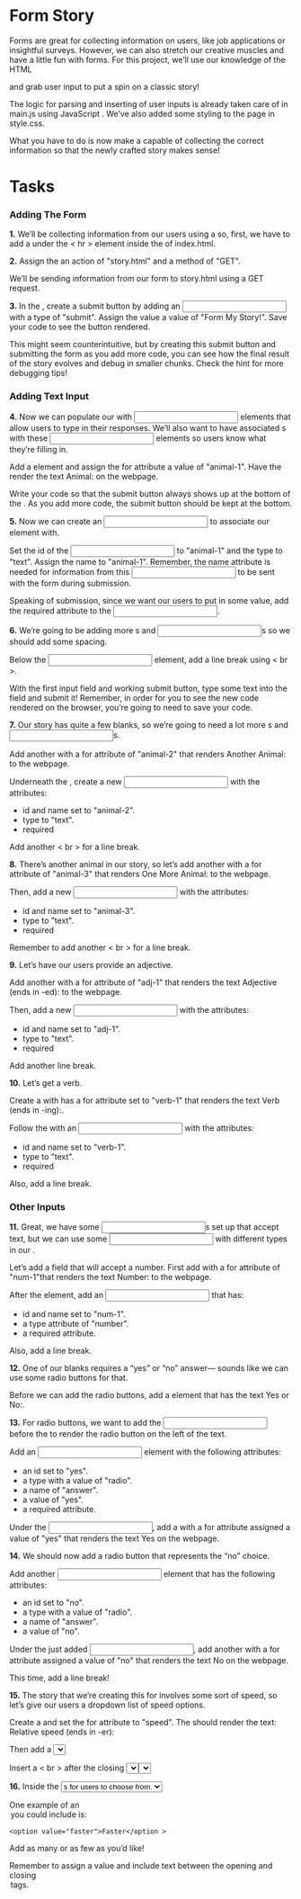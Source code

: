# Form Story

Forms are great for collecting information on users, like job applications or insightful surveys. However, we can also stretch our creative muscles and have a little fun with forms. For this project, we’ll use our knowledge of the HTML <form> and grab user input to put a spin on a classic story!

The logic for parsing and inserting of user inputs is already taken care of in main.js using JavaScript . We’ve also added some styling to the page in style.css. 

What you have to do is now make a <form> capable of collecting the correct information so that the newly crafted story makes sense!

# Tasks

### Adding The Form

**1.** We’ll be collecting information from our users using a <form> so, first, we have to add a <form> under the < hr > element inside the <body> of index.html.

**2.** Assign the <form> an action of "story.html" and a method of "GET".

We’ll be sending information from our form to story.html using a GET request.

**3.** In the <form>, create a submit button by adding an <input> with a type of "submit". Assign the value a value of "Form My Story!". Save your code to see the button rendered.

This might seem counterintuitive, but by creating this submit button and submitting the form as you add more code, you can see how the final result of the story evolves and debug in smaller chunks. Check the hint for more debugging tips!

### Adding Text Input

**4.** Now we can populate our <form> with <input> elements that allow users to type in their responses. We’ll also want to have associated <label>s with these <input> elements so users know what they’re filling in.

Add a <label> element and assign the for attribute a value of "animal-1". Have the <label> render the text Animal: on the webpage.

Write your code so that the submit button always shows up at the bottom of the <form>. As you add more code, the submit button should be kept at the bottom.


**5.** Now we can create an <input> to associate our <label> element with.

Set the id of the <input> to "animal-1" and the type to "text". Assign the name to "animal-1". Remember, the name attribute is needed for information from this <input> to be sent with the form during submission.

Speaking of submission, since we want our users to put in some value, add the required attribute to the <input>.

**6.** We’re going to be adding more <label>s and <input>s so we should add some spacing.

Below the <input> element, add a line break using < br >.

With the first input field and working submit button, type some text into the field and submit it! Remember, in order for you to see the new code rendered on the browser, you’re going to need to save your code.

**7.**
Our story has quite a few blanks, so we’re going to need a lot more <label>s and <input>s.

Add another <label> with a for attribute of "animal-2" that renders Another Animal: to the webpage.

Underneath the <label>, create a new <input> with the attributes:

- id and name set to "animal-2".
- type to "text".
- required

Add another < br > for a line break.

**8.** There’s another animal in our story, so let’s add another <label> with a for attribute of "animal-3" that renders One More Animal: to the webpage.

Then, add a new <input> with the attributes:

- id and name set to "animal-3".
- type to "text".
- required
  
Remember to add another < br > for a line break.

**9.** Let’s have our users provide an adjective.

Add another <label> with a for attribute of "adj-1" that renders the text Adjective (ends in -ed): to the webpage.

Then, add a new <input> with the attributes:

- id and name set to "adj-1".
- type to "text".
- required

Add another line break.

**10.** Let’s get a verb.

Create a <label> with has a for attribute set to "verb-1" that renders the text Verb (ends in -ing):.

Follow the <label> with an <input> with the attributes:

- id and name set to "verb-1".
- type to "text".
- required

Also, add a line break.

### Other Inputs

**11.** Great, we have some <input>s set up that accept text, but we can use some <input> with different types in our <form>.

Let’s add a field that will accept a number. First add <label> with a for attribute of "num-1"that renders the text Number: to the webpage.

After the <label> element, add an <input> that has:

- id and name set to "num-1".
- a type attribute of "number".
- a required attribute.
  
Also, add a line break.

**12.** One of our blanks requires a “yes” or “no” answer— sounds like we can use some radio buttons for that.

Before we can add the radio buttons, add a <span> element that has the text Yes or No:.

**13.** For radio buttons, we want to add the <input> before the <label> to render the radio button on the left of the text.

Add an <input> element with the following attributes:

- an id set to "yes".
- a type with a value of "radio".
- a name of "answer".
- a value of "yes".
- a required attribute.
  
Under the <input>, add a <label> with a for attribute assigned a value of "yes" that renders the text Yes on the webpage.

**14.** We should now add a radio button that represents the “no” choice.

Add another <input> element that has the following attributes:

- an id set to "no".
- a type with a value of "radio".
- a name of "answer".
- a value of "no".
  
Under the just added <input>, add another <label> with a for attribute assigned a value of "no" that renders the text No on the webpage.

This time, add a line break!

**15.** The story that we’re creating this <form> for involves some sort of speed, so let’s give our users a dropdown list of speed options.

Create a <label> and set the for attribute to "speed". The <label> should render the text: Relative speed (ends in -er):

Then add a <select> element with an id and name of "speed". Add the required attribute to make this field mandatory.

Insert a < br > after the closing <select> tag. The <select> element will be empty for now.

**16.** Inside the <select> add a few <option>s for users to choose from.

One example of an <option> you could include is:

~~~
<option value="faster">Faster</option >
~~~

Add as many or as few as you’d like!

Remember to assign a value and include text between the opening and closing <option> tags.
